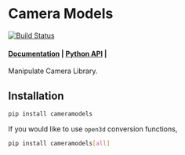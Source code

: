 # Camera Models

[![Build Status](https://travis-ci.com/iory/cameramodels.svg?branch=master)](https://travis-ci.com/iory/cameramodels)

<h4>
    <a href="https://cameramodels.readthedocs.io/en/latest/">Documentation</a> |
    <a href="https://cameramodels.readthedocs.io/en/latest/reference/index.html">Python API</a> |
</h4>

Manipulate Camera Library.

## Installation

```bash
pip install cameramodels
```

If you would like to use `open3d` conversion functions,

```bash
pip install cameramodels[all]
```
